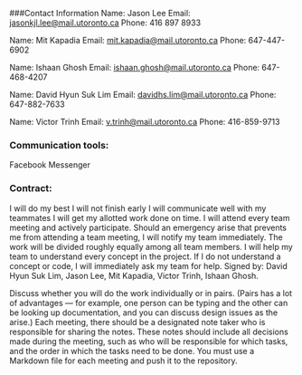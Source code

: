 ###Contact Information
Name: Jason Lee
Email: jasonkjl.lee@mail.utoronto.ca
Phone: 416 897 8933

Name: Mit Kapadia
Email: mit.kapadia@mail.utoronto.ca
Phone: 647-447-6902

Name: Ishaan Ghosh
Email: ishaan.ghosh@mail.utoronto.ca
Phone: 647-468-4207

Name: David Hyun Suk Lim
Email: davidhs.lim@mail.utoronto.ca
Phone: 647-882-7633

Name: Victor Trinh
Email: v.trinh@mail.utoronto.ca
Phone: 416-859-9713

### Communication tools:
Facebook Messenger

### Contract:
I will do my best
I will not finish early
I will communicate well with my teammates
I will get my allotted work done on time.
I will attend every team meeting and actively participate.
Should an emergency arise that prevents me from attending a team meeting, I will notify my team immediately.
The work will be divided roughly equally among all team members.
I will help my team to understand every concept in the project.
If I do not understand a concept or code, I will immediately ask my team for help.
Signed by: David Hyun Suk Lim, Jason Lee, Mit Kapadia, Victor Trinh, Ishaan Ghosh.


Discuss whether you will do the work individually or in pairs. (Pairs has a lot of advantages — for example, one person can be typing and the other can be looking up documentation, and you can discuss design issues as the arise.)
Each meeting, there should be a designated note taker who is responsible for sharing the notes. These notes should include all decisions made during the meeting, such as who will be responsible for which tasks, and the order in which the tasks need to be done. You must use a Markdown file for each meeting and push it to the repository.

